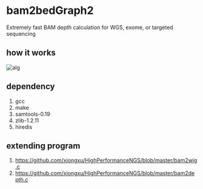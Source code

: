 # bam2bedGraph2
Extremely fast BAM depth calculation for WGS, exome, or targeted sequencing

## how it works
![alg](https://user-images.githubusercontent.com/1739/29647913-d79ab028-8848-11e7-86cf-60d4b087bc3b.png "algorithm")

## dependency
1. gcc
2. make
3. samtools-0.19
4. zlib-1.2.11
5. hiredis

## extending program
1. https://github.com/xiongxu/HighPerformanceNGS/blob/master/bam2wig.c
2. https://github.com/xiongxu/HighPerformanceNGS/blob/master/bam2depth.c
